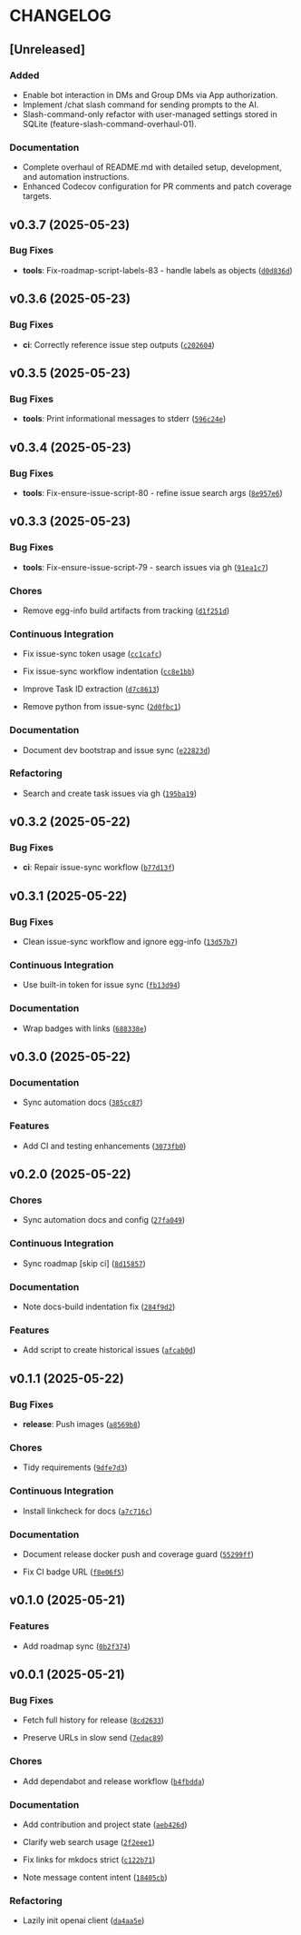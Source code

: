 # CHANGELOG

## [Unreleased]

### Added
- Enable bot interaction in DMs and Group DMs via App authorization.
- Implement /chat slash command for sending prompts to the AI.
- Slash-command-only refactor with user-managed settings stored in SQLite (feature-slash-command-overhaul-01).

### Documentation
- Complete overhaul of README.md with detailed setup, development, and automation instructions.
- Enhanced Codecov configuration for PR comments and patch coverage targets.


## v0.3.7 (2025-05-23)

### Bug Fixes

- **tools**: Fix-roadmap-script-labels-83 - handle labels as objects
  ([`d0d836d`](https://github.com/flimedime0/discord-lm-app/commit/d0d836da5af3dc7845428ff4bf43b7cbc039f313))


## v0.3.6 (2025-05-23)

### Bug Fixes

- **ci**: Correctly reference issue step outputs
  ([`c202604`](https://github.com/flimedime0/discord-lm-app/commit/c2026041ae1bfb852eb4ad8d314a8fc3933c7604))


## v0.3.5 (2025-05-23)

### Bug Fixes

- **tools**: Print informational messages to stderr
  ([`596c24e`](https://github.com/flimedime0/discord-lm-app/commit/596c24e30f1cf2d0d26c79bf30c3618d4dd4c0bc))


## v0.3.4 (2025-05-23)

### Bug Fixes

- **tools**: Fix-ensure-issue-script-80 - refine issue search args
  ([`8e957e6`](https://github.com/flimedime0/discord-lm-app/commit/8e957e6c9dda46afc25850e5deedbbfd7145a9fa))


## v0.3.3 (2025-05-23)

### Bug Fixes

- **tools**: Fix-ensure-issue-script-79 - search issues via gh
  ([`91ea1c7`](https://github.com/flimedime0/discord-lm-app/commit/91ea1c7e2ea8fc68175cc6c3f60c5e1b999003db))

### Chores

- Remove egg-info build artifacts from tracking
  ([`d1f251d`](https://github.com/flimedime0/discord-lm-app/commit/d1f251d1a44960ce6c057b12323e1af6c2aea164))

### Continuous Integration

- Fix issue-sync token usage
  ([`cc1cafc`](https://github.com/flimedime0/discord-lm-app/commit/cc1cafc558ebc89758bf47b294fbbd3601da6d8c))

- Fix issue-sync workflow indentation
  ([`cc8e1bb`](https://github.com/flimedime0/discord-lm-app/commit/cc8e1bb104c4444f6b812d759ec20f735f497ef1))

- Improve Task ID extraction
  ([`d7c8613`](https://github.com/flimedime0/discord-lm-app/commit/d7c8613e82c7f8fae231c2b461dcbbd20a9b5169))

- Remove python from issue-sync
  ([`2d0fbc1`](https://github.com/flimedime0/discord-lm-app/commit/2d0fbc13d72fb481e6d6a7ac6f1dfae9d46ef7b4))

### Documentation

- Document dev bootstrap and issue sync
  ([`e22823d`](https://github.com/flimedime0/discord-lm-app/commit/e22823d058ca6d4c0a2fc5e3a4fadcca9dcddd91))

### Refactoring

- Search and create task issues via gh
  ([`195ba19`](https://github.com/flimedime0/discord-lm-app/commit/195ba196eaac5be83bb154be4c7cabede6b3ef76))


## v0.3.2 (2025-05-22)

### Bug Fixes

- **ci**: Repair issue-sync workflow
  ([`b77d13f`](https://github.com/flimedime0/discord-lm-app/commit/b77d13fc66b7739502a9f0cac5b87dcd0120dc7c))


## v0.3.1 (2025-05-22)

### Bug Fixes

- Clean issue-sync workflow and ignore egg-info
  ([`13d57b7`](https://github.com/flimedime0/discord-lm-app/commit/13d57b73950626b026693b8ef790a6c079b31255))

### Continuous Integration

- Use built-in token for issue sync
  ([`fb13d94`](https://github.com/flimedime0/discord-lm-app/commit/fb13d941141b288c0690d491fd035ea97f168fb3))

### Documentation

- Wrap badges with links
  ([`688338e`](https://github.com/flimedime0/discord-lm-app/commit/688338e6a52a7b194044701e31f63e363be4dfbb))


## v0.3.0 (2025-05-22)

### Documentation

- Sync automation docs
  ([`385cc87`](https://github.com/flimedime0/discord-lm-app/commit/385cc8770ca7a3a2fca3fd37aa9a898674b4f14e))

### Features

- Add CI and testing enhancements
  ([`3073fb0`](https://github.com/flimedime0/discord-lm-app/commit/3073fb07955c65f0bf01a363dffecc02791bbf0e))


## v0.2.0 (2025-05-22)

### Chores

- Sync automation docs and config
  ([`27fa049`](https://github.com/flimedime0/discord-lm-app/commit/27fa0490824d3609fd3e0f1e5d3b7c50576425b3))

### Continuous Integration

- Sync roadmap [skip ci]
  ([`8d15857`](https://github.com/flimedime0/discord-lm-app/commit/8d158577b6dcf6e04c9d2f03afc7209803abf1fb))

### Documentation

- Note docs-build indentation fix
  ([`284f9d2`](https://github.com/flimedime0/discord-lm-app/commit/284f9d28cc2a5cfd0b6a6b10086c7c19db6d42fa))

### Features

- Add script to create historical issues
  ([`afcab0d`](https://github.com/flimedime0/discord-lm-app/commit/afcab0dd705d94a72fbbde56f17ae1528aa20ff8))


## v0.1.1 (2025-05-22)

### Bug Fixes

- **release**: Push images
  ([`a8569b8`](https://github.com/flimedime0/discord-lm-app/commit/a8569b8ebaa61ebab2de648312af85160716ba61))

### Chores

- Tidy requirements
  ([`9dfe7d3`](https://github.com/flimedime0/discord-lm-app/commit/9dfe7d35039daf9014932f7d0eb2ed390a88dbde))

### Continuous Integration

- Install linkcheck for docs
  ([`a7c716c`](https://github.com/flimedime0/discord-lm-app/commit/a7c716cf2309cff9e6f05145e963d5e1c6f05a18))

### Documentation

- Document release docker push and coverage guard
  ([`55299ff`](https://github.com/flimedime0/discord-lm-app/commit/55299fff07da7fd2f5424cbd884068382acdc8b0))

- Fix CI badge URL
  ([`f8e06f5`](https://github.com/flimedime0/discord-lm-app/commit/f8e06f5de13f30c3a44aa0a92029d7b8b76d6e98))


## v0.1.0 (2025-05-21)

### Features

- Add roadmap sync
  ([`0b2f374`](https://github.com/flimedime0/discord-lm-app/commit/0b2f374445217961609cd7eee674d401278652ab))


## v0.0.1 (2025-05-21)

### Bug Fixes

- Fetch full history for release
  ([`8cd2633`](https://github.com/flimedime0/discord-lm-app/commit/8cd26334486b410c5f2a63e7a70b223720e48ff9))

- Preserve URLs in slow send
  ([`7edac89`](https://github.com/flimedime0/discord-lm-app/commit/7edac8908a902d4366bd78b286548694e5dd108c))

### Chores

- Add dependabot and release workflow
  ([`b4fbdda`](https://github.com/flimedime0/discord-lm-app/commit/b4fbdda3cc866221f9e3f9ba6959a93e42739028))

### Documentation

- Add contribution and project state
  ([`aeb426d`](https://github.com/flimedime0/discord-lm-app/commit/aeb426d61712368ed82c1b1360b947798f23b589))

- Clarify web search usage
  ([`2f2eee1`](https://github.com/flimedime0/discord-lm-app/commit/2f2eee1d6bfdbb975d9b5f7575df2774fa2b361c))

- Fix links for mkdocs strict
  ([`c122b71`](https://github.com/flimedime0/discord-lm-app/commit/c122b71a999cf90fdd1bd4b80cd3519cf128ea23))

- Note message content intent
  ([`18405cb`](https://github.com/flimedime0/discord-lm-app/commit/18405cb7133101df62586a8c8875395ffe51ee7f))

### Refactoring

- Lazily init openai client
  ([`da4aa5e`](https://github.com/flimedime0/discord-lm-app/commit/da4aa5eaf6709076b1aaf8187bb5aec329a36ba5))
